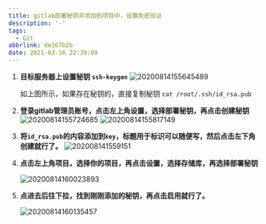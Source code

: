 ```yaml
---
title: gitlab部署秘钥并添加到项目中，设置免密验证
description: '-'
tags:
  - Git
abbrlink: de167b2b
date: 2021-03-16 22:39:09
---
```




1. **目标服务器上设置秘钥 `ssh-keygen`**
   ![20200814155645489](http://blog.cdn.ionluo.cn/blog/20200814155645489.png)

   

   如上图所示，如果存在秘钥的，直接复制秘钥 `cat /root/.ssh/id_rsa.pub`

   
   
2. **登录gitlab管理员账号，点击左上角设置，选择部署秘钥，再点击创建秘钥**
   ![20200814155724685](http://blog.cdn.ionluo.cn/blog/20200814155724685.png)
   ![20200814155817149](http://blog.cdn.ionluo.cn/blog/20200814155817149.png)



3. **将`id_rsa.pub`的内容添加到`key`，标题用于标识可以随便写，然后点击左下角创建就行了。**
   ![202008141559151](http://blog.cdn.ionluo.cn/blog/202008141559151.png)

4. **点击左上角项目，选择你的项目，再点击设置，选择存储库，再选择部署秘钥**

   ![20200814160023893](http://blog.cdn.ionluo.cn/blog/20200814160023893.png)

   

5. **点进去后往下拉，找到刚刚添加的秘钥，再点击启用就行了。**

   ![20200814160135457](http://blog.cdn.ionluo.cn/blog/20200814160135457.png)